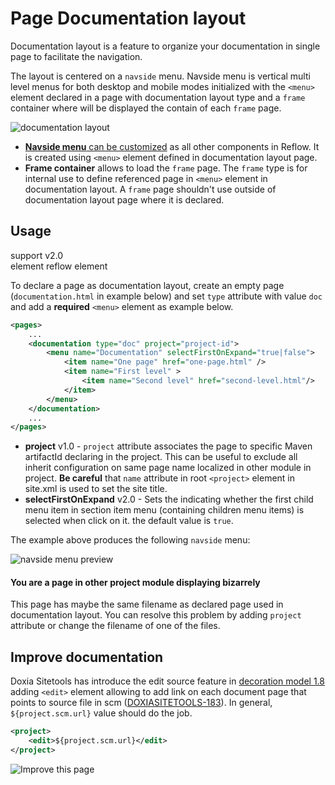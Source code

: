 # Page Documentation layout

Documentation layout is a feature to organize your documentation in single page to facilitate the navigation.

The layout is centered on a `navside` menu. Navside menu is vertical multi level menus for both desktop and mobile modes initialized with the `<menu>` element declared in a page with documentation layout type and a `frame` container where will be displayed the contain of each `frame` page.

![documentation layout](../images/doc/documentation-layout-scheme.png)

- [**Navside menu** can be customized][navside] as all other components in Reflow. It is created using `<menu>` element defined in documentation layout page.
- **Frame container** allows to load the `frame` page. The `frame` type is for internal use to define referenced page in `<menu>` element in documentation layout. A `frame` page shouldn't use outside of documentation layout page where it is declared.

## Usage

support <span class="badge badge-primary">v2.0</span><br/>
element <span class="badge badge-secondary">reflow</span> <span class="badge badge-info">element</span>

To declare a page as documentation layout, create an empty page (`documentation.html` in example below) and set `type` attribute with value `doc` and add a **required** `<menu>` element as example below.

```xml
<pages>
    ...
    <documentation type="doc" project="project-id">
        <menu name="Documentation" selectFirstOnExpand="true|false">
            <item name="One page" href="one-page.html" />
            <item name="First level" >
                <item name="Second level" href="second-level.html"/>
            </item>
        </menu>
    </documentation>
    ...
</pages>
```

- **project** <span class="badge badge-light">v1.0</span> - `project` attribute associates the page to specific Maven artifactId declaring in the project. This can be useful to exclude all inherit configuration on same page name localized in other module in project. **Be careful** that `name` attribute in root `<project>` element in site.xml is used to set the site title.
- **selectFirstOnExpand** <span class="badge badge-light">v2.0</span> - Sets the indicating whether the first child menu item in section item menu (containing children menu items) is selected when click on it. the default value is `true`.

The example above produces the following `navside` menu:

![navside menu preview](../images/doc/navside-menu-preview.png)

<div class="bd-callout bd-callout-warning">
    <h4 class="no-anchor">You are a page in other project module displaying bizarrely</h4>
    <p>This page has maybe the same filename as declared page used in documentation layout. You can resolve this problem by adding <code>project</code> attribute or change the filename of one of the files.</p>
</div>

## Improve documentation

Doxia Sitetools has introduce the edit source feature in [decoration model 1.8][decoration-model] adding `<edit>` element allowing to add link on each document page that points to source file in scm ([DOXIASITETOOLS-183][DOXIASITETOOLS-183]). In general, `${project.scm.url}` value should do the job.

```xml
<project>
    <edit>${project.scm.url}</edit>
</project>
```

![Improve this page](../images/doc/improve-this-page.png)

[DOXIASITETOOLS-183]: https://issues.apache.org/jira/browse/DOXIASITETOOLS-183
[decoration-model]: https://maven.apache.org/doxia/doxia-sitetools/doxia-decoration-model/decoration.html

[navside]: #components-navside-menu
